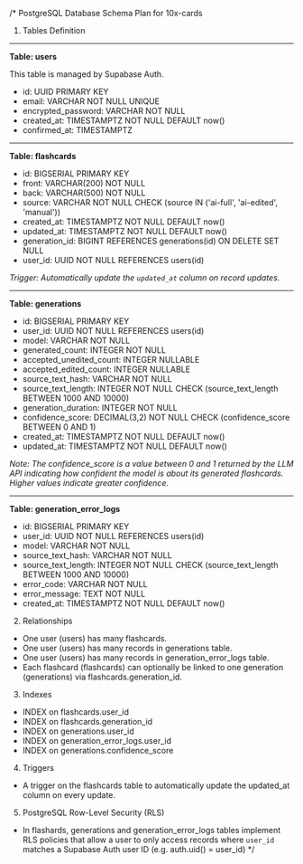 /\* PostgreSQL Database Schema Plan for 10x-cards

1. Tables Definition

---

**Table: users**

This table is managed by Supabase Auth.

- id: UUID PRIMARY KEY
- email: VARCHAR NOT NULL UNIQUE
- encrypted_password: VARCHAR NOT NULL
- created_at: TIMESTAMPTZ NOT NULL DEFAULT now()
- confirmed_at: TIMESTAMPTZ

---

**Table: flashcards**

- id: BIGSERIAL PRIMARY KEY
- front: VARCHAR(200) NOT NULL
- back: VARCHAR(500) NOT NULL
- source: VARCHAR NOT NULL CHECK (source IN ('ai-full', 'ai-edited', 'manual'))
- created_at: TIMESTAMPTZ NOT NULL DEFAULT now()
- updated_at: TIMESTAMPTZ NOT NULL DEFAULT now()
- generation_id: BIGINT REFERENCES generations(id) ON DELETE SET NULL
- user_id: UUID NOT NULL REFERENCES users(id)

_Trigger: Automatically update the `updated_at` column on record updates._

---

**Table: generations**

- id: BIGSERIAL PRIMARY KEY
- user_id: UUID NOT NULL REFERENCES users(id)
- model: VARCHAR NOT NULL
- generated_count: INTEGER NOT NULL
- accepted_unedited_count: INTEGER NULLABLE
- accepted_edited_count: INTEGER NULLABLE
- source_text_hash: VARCHAR NOT NULL
- source_text_length: INTEGER NOT NULL CHECK (source_text_length BETWEEN 1000 AND 10000)
- generation_duration: INTEGER NOT NULL
- confidence_score: DECIMAL(3,2) NOT NULL CHECK (confidence_score BETWEEN 0 AND 1)
- created_at: TIMESTAMPTZ NOT NULL DEFAULT now()
- updated_at: TIMESTAMPTZ NOT NULL DEFAULT now()

_Note: The confidence_score is a value between 0 and 1 returned by the LLM API indicating how confident the model is about its generated flashcards. Higher values indicate greater confidence._

---

**Table: generation_error_logs**

- id: BIGSERIAL PRIMARY KEY
- user_id: UUID NOT NULL REFERENCES users(id)
- model: VARCHAR NOT NULL
- source_text_hash: VARCHAR NOT NULL
- source_text_length: INTEGER NOT NULL CHECK (source_text_length BETWEEN 1000 AND 10000)
- error_code: VARCHAR NOT NULL
- error_message: TEXT NOT NULL
- created_at: TIMESTAMPTZ NOT NULL DEFAULT now()

2. Relationships

- One user (users) has many flashcards.
- One user (users) has many records in generations table.
- One user (users) has many records in generation_error_logs table.
- Each flashcard (flashcards) can optionally be linked to one generation (generations) via flashcards.generation_id.

3. Indexes

- INDEX on flashcards.user_id
- INDEX on flashcards.generation_id
- INDEX on generations.user_id
- INDEX on generation_error_logs.user_id
- INDEX on generations.confidence_score

4. Triggers

- A trigger on the flashcards table to automatically update the updated_at column on every update.

5. PostgreSQL Row-Level Security (RLS)

- In flashards, generations and generation_error_logs tables implement RLS policies that allow a user to only access records where `user_id` matches a Supabase Auth user ID (e.g. auth.uid() = user_id)
  \*/
